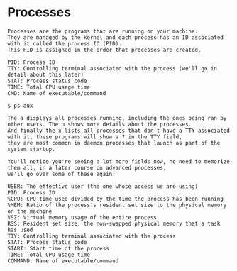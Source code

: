 # Processes
    Processes are the programs that are running on your machine. 
    They are managed by the kernel and each process has an ID associated with it called the process ID (PID). 
    This PID is assigned in the order that processes are created.

    PID: Process ID
    TTY: Controlling terminal associated with the process (we'll go in detail about this later)
    STAT: Process status code
    TIME: Total CPU usage time
    CMD: Name of executable/command

    $ ps aux
    
    The a displays all processes running, including the ones being ran by other users. The u shows more details about the processes. 
    And finally the x lists all processes that don't have a TTY associated with it, these programs will show a ? in the TTY field, 
    they are most common in daemon processes that launch as part of the system startup.

    You'll notice you're seeing a lot more fields now, no need to memorize them all, in a later course on advanced processes, 
    we'll go over some of these again:

    USER: The effective user (the one whose access we are using)
    PID: Process ID
    %CPU: CPU time used divided by the time the process has been running
    %MEM: Ratio of the process's resident set size to the physical memory on the machine
    VSZ: Virtual memory usage of the entire process
    RSS: Resident set size, the non-swapped physical memory that a task has used
    TTY: Controlling terminal associated with the process
    STAT: Process status code
    START: Start time of the process
    TIME: Total CPU usage time
    COMMAND: Name of executable/command
